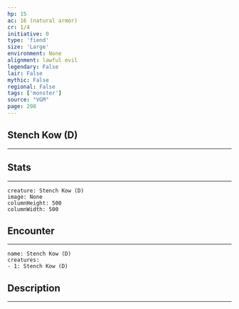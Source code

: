 ```yaml
---
hp: 15
ac: 16 (natural armor)
cr: 1/4
initiative: 0
type: 'fiend'    
size: 'Large'
environment: None
alignment: lawful evil
legendary: False
lair: False
mythic: False
regional: False
tags: ['monster']
source: "VGM"
page: 208
---
```


## Stench Kow (D)
---



## Stats
---

```statblock
creature: Stench Kow (D)
image: None
columnHeight: 500
columnWidth: 500
```

## Encounter
---

```encounter-table
name: Stench Kow (D)
creatures:
- 1: Stench Kow (D)
```

## Description
---





